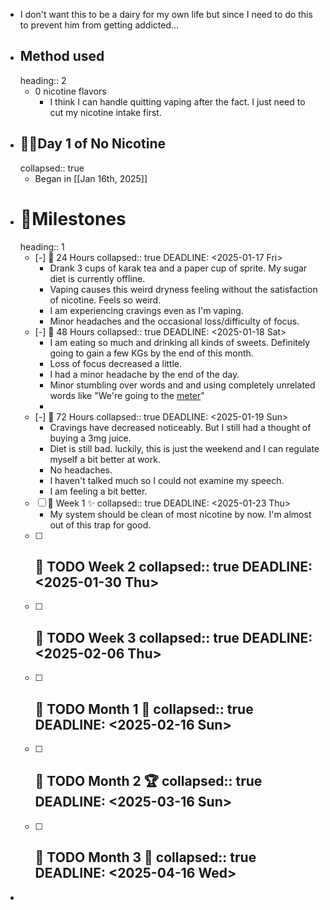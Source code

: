 - I don't want this to be a dairy for my own life but since I need to do this to prevent him from getting addicted...
- ## Method used
  heading:: 2
	- 0 nicotine flavors
		- I think I can handle quitting vaping after the fact. I just need to cut my nicotine intake first.
- ## 🏃‍♂️Day 1 of No Nicotine
  collapsed:: true
	- Began in  [[Jan 16th, 2025]]
- # 🚩Milestones
  heading:: 1
	- [-] 🔽 24 Hours
	  collapsed:: true
	  DEADLINE: <2025-01-17 Fri>
		- Drank 3 cups of karak tea and a paper cup of sprite. My sugar diet is currently offline.
		- Vaping causes this weird dryness feeling without the satisfaction of nicotine. Feels so weird.
		- I am experiencing cravings even as I'm vaping.
		- Minor headaches and the occasional loss/difficulty of focus.
	- [-] 🔽 48 Hours
	  collapsed:: true
	  DEADLINE: <2025-01-18 Sat>
		- I am eating so much and drinking all kinds of sweets. Definitely going to gain a few KGs by the end of this month.
		- Loss of focus decreased a little.
		- I had a minor headache by the end of the day.
		- Minor stumbling over words and and using completely unrelated words like "We're going to the <ins>meter</ins>"
		-
	- [-] 🔽 72 Hours
	  collapsed:: true
	  DEADLINE: <2025-01-19 Sun>
		- Cravings have decreased noticeably. But I still had a thought of buying a 3mg juice.
		- Diet is still bad. luckily, this is just the weekend and I can regulate myself a bit better at work.
		- No headaches.
		- I haven't talked much so I could not examine my speech.
		- I am feeling a bit better.
	- [ ] 🔽  Week 1 ✨
	  collapsed:: true
	  DEADLINE: <2025-01-23 Thu>
		- My system should be clean of most nicotine by now. I'm almost out of this trap for good.
	- [ ] 🔽  TODO Week 2
	  collapsed:: true
	  DEADLINE: <2025-01-30 Thu>
		-
	- [ ] 🔽 TODO Week 3
	  collapsed:: true
	  DEADLINE: <2025-02-06 Thu>
		-
	- [ ] 🔽 TODO Month 1 🥳
	  collapsed:: true
	  DEADLINE: <2025-02-16 Sun>
		-
	- [ ] 🔽   TODO Month 2 🏆
	  collapsed:: true
	  DEADLINE: <2025-03-16 Sun>
		-
	- [ ] 🔽 TODO Month 3 👑
	  collapsed:: true
	  DEADLINE: <2025-04-16 Wed>
		-
-